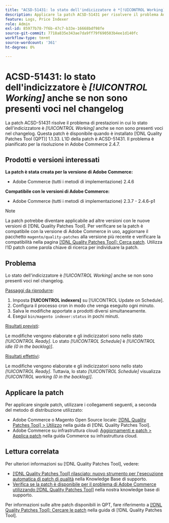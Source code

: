 ```yaml
---
title: "ACSD-51431: lo stato dell'indicizzatore è *[!UICONTROL Working]* anche se non sono presenti voci nel changelog"
description: Applicare la patch ACSD-51431 per risolvere il problema Adobe Commerce in cui lo stato dell'indicizzatore è *[!UICONTROL Working]* anche se non sono presenti voci nel changelog.
feature: Logs, Price Indexer
role: Admin
exl-id: 85977b78-7f6b-47c7-b33e-16668bdf98fe
source-git-commit: 7718a835e343ae7da9ff79f690503b4ee1d140fc
workflow-type: tm+mt
source-wordcount: '361'
ht-degree: 0%

---
```


# ACSD-51431: lo stato dell&#39;indicizzatore è *[!UICONTROL Working]* anche se non sono presenti voci nel changelog

La patch ACSD-51431 risolve il problema di prestazioni in cui lo stato dell&#39;indicizzatore è *[!UICONTROL Working]* anche se non sono presenti voci nel changelog. Questa patch è disponibile quando è installato [!DNL Quality Patches Tool (QPT)] 1.1.33. L’ID della patch è ACSD-51431. Il problema è pianificato per la risoluzione in Adobe Commerce 2.4.7.

## Prodotti e versioni interessati

**La patch è stata creata per la versione di Adobe Commerce:**

* Adobe Commerce (tutti i metodi di implementazione) 2.4.6

**Compatibile con le versioni di Adobe Commerce:**

* Adobe Commerce (tutti i metodi di implementazione) 2.3.7 - 2.4.6-p1

>[!NOTE]
>
>La patch potrebbe diventare applicabile ad altre versioni con le nuove versioni di [!DNL Quality Patches Tool]. Per verificare se la patch è compatibile con la versione di Adobe Commerce in uso, aggiornare il pacchetto `magento/quality-patches` alla versione più recente e verificare la compatibilità nella pagina [[!DNL Quality Patches Tool]: Cerca patch](https://experienceleague.adobe.com/tools/commerce-quality-patches/index.html). Utilizza l’ID patch come parola chiave di ricerca per individuare la patch.

## Problema

Lo stato dell&#39;indicizzatore è *[!UICONTROL Working]* anche se non sono presenti voci nel changelog.

<u>Passaggi da riprodurre</u>:

1. Imposta **[!UICONTROL indexers]** su [!UICONTROL Update on Schedule].
1. Configura il processo cron in modo che venga eseguito ogni minuto.
1. Salva le modifiche apportate a prodotti diversi simultaneamente.
1. Esegui `bin/magento indexer:status` in pochi minuti.

<u>Risultati previsti</u>:

Le modifiche vengono elaborate e gli indicizzatori sono nello stato *[!UICONTROL Ready]*. Lo stato *[!UICONTROL Schedule]* è *[!UICONTROL idle (0 in the backlog)]*.

<u>Risultati effettivi</u>:

Le modifiche vengono elaborate e gli indicizzatori sono nello stato *[!UICONTROL Ready]*. Tuttavia, lo stato *[!UICONTROL Schedule]* visualizza *[!UICONTROL working (0 in the backlog)]*.

## Applicare la patch

Per applicare singole patch, utilizzare i collegamenti seguenti, a seconda del metodo di distribuzione utilizzato:

* Adobe Commerce o Magento Open Source locale: [[!DNL Quality Patches Tool] > Utilizzo](https://experienceleague.adobe.com/docs/commerce-operations/tools/quality-patches-tool/usage.html) nella guida di [!DNL Quality Patches Tool].
* Adobe Commerce su infrastruttura cloud: [Aggiornamenti e patch > Applica patch](https://experienceleague.adobe.com/docs/commerce-cloud-service/user-guide/develop/upgrade/apply-patches.html) nella guida Commerce su infrastruttura cloud.

## Lettura correlata

Per ulteriori informazioni su [!DNL Quality Patches Tool], vedere:

* [[!DNL Quality Patches Tool] rilasciato: nuovo strumento per l&#39;esecuzione automatica di patch di qualità](/help/announcements/adobe-commerce-announcements/magento-quality-patches-released-new-tool-to-self-serve-quality-patches.md) nella Knowledge Base di supporto.
* [Verifica se la patch è disponibile per il problema di Adobe Commerce utilizzando  [!DNL Quality Patches Tool]](/help/support-tools/patches-available-in-qpt-tool/check-patch-for-magento-issue-with-magento-quality-patches.md) nella nostra knowledge base di supporto.

Per informazioni sulle altre patch disponibili in QPT, fare riferimento a [[!DNL Quality Patches Tool]: Cercare le patch](https://experienceleague.adobe.com/tools/commerce-quality-patches/index.html) nella guida di [!DNL Quality Patches Tool].
